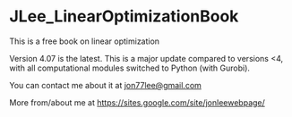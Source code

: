 # JLee_LinearOptimizationBook
This is a free book on linear optimization

Version 4.07 is the latest. This is a major update compared to versions <4, with all computational modules switched to Python (with Gurobi).

You can contact me about it at jon77lee@gmail.com

More from/about me at https://sites.google.com/site/jonleewebpage/
